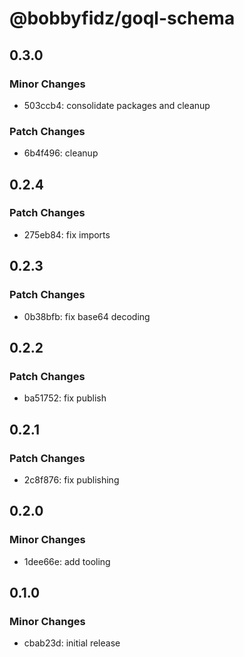 # @bobbyfidz/goql-schema

## 0.3.0

### Minor Changes

- 503ccb4: consolidate packages and cleanup

### Patch Changes

- 6b4f496: cleanup

## 0.2.4

### Patch Changes

- 275eb84: fix imports

## 0.2.3

### Patch Changes

- 0b38bfb: fix base64 decoding

## 0.2.2

### Patch Changes

- ba51752: fix publish

## 0.2.1

### Patch Changes

- 2c8f876: fix publishing

## 0.2.0

### Minor Changes

- 1dee66e: add tooling

## 0.1.0

### Minor Changes

- cbab23d: initial release
